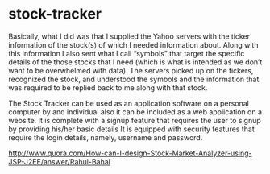 stock-tracker
=============
Basically, what I did was that I supplied the Yahoo servers with the ticker information of the stock(s) of which I needed information about. 
Along with this information I also sent what I call “symbols” that target the specific details of the those stocks that I need 
(which is what is intended as we don’t want to be overwhelmed with data). The servers picked up on the tickers, recognized the stock, 
and understood the symbols and the information that was required to be replied back to me along with that stock. 

The Stock Tracker can be used as an application software on a personal computer by and individual also it can be included as a 
web application on a website.
It is complete with a signup feature that requires the user to signup by providing his/her basic details
It is equipped with security features that require the login details, namely, username and password.

http://www.quora.com/How-can-I-design-Stock-Market-Analyzer-using-JSP-J2EE/answer/Rahul-Bahal
